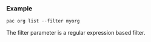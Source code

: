 
### Example

```powershell
pac org list --filter myorg
```

The filter parameter is a regular expression based filter.
